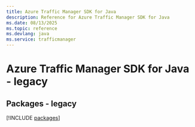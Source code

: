 ```yaml
---
title: Azure Traffic Manager SDK for Java
description: Reference for Azure Traffic Manager SDK for Java
ms.date: 08/13/2025
ms.topic: reference
ms.devlang: java
ms.service: trafficmanager
---
```

# Azure Traffic Manager SDK for Java - legacy
## Packages - legacy
[!INCLUDE [packages](traffic-manager-index.md)]